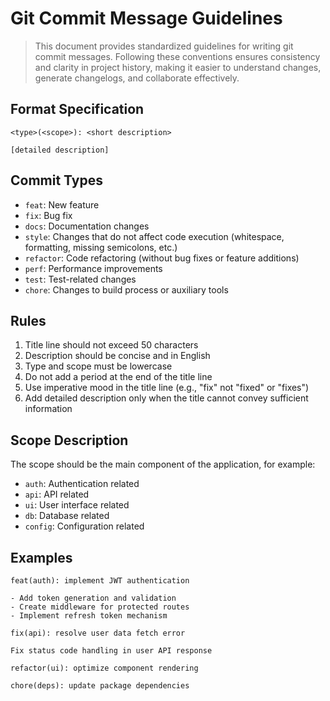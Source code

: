 # Git Commit Message Guidelines

> This document provides standardized guidelines for writing git commit messages. Following these conventions ensures consistency and clarity in project history, making it easier to understand changes, generate changelogs, and collaborate effectively.

## Format Specification

```
<type>(<scope>): <short description>

[detailed description]
```

## Commit Types

- `feat`: New feature
- `fix`: Bug fix
- `docs`: Documentation changes
- `style`: Changes that do not affect code execution (whitespace, formatting, missing semicolons, etc.)
- `refactor`: Code refactoring (without bug fixes or feature additions)
- `perf`: Performance improvements
- `test`: Test-related changes
- `chore`: Changes to build process or auxiliary tools

## Rules

1. Title line should not exceed 50 characters
2. Description should be concise and in English
3. Type and scope must be lowercase
4. Do not add a period at the end of the title line
5. Use imperative mood in the title line (e.g., "fix" not "fixed" or "fixes")
6. Add detailed description only when the title cannot convey sufficient information

## Scope Description

The scope should be the main component of the application, for example:
- `auth`: Authentication related
- `api`: API related
- `ui`: User interface related
- `db`: Database related
- `config`: Configuration related

## Examples

```
feat(auth): implement JWT authentication

- Add token generation and validation
- Create middleware for protected routes
- Implement refresh token mechanism
```

```
fix(api): resolve user data fetch error

Fix status code handling in user API response
```

```
refactor(ui): optimize component rendering
```

```
chore(deps): update package dependencies
```
